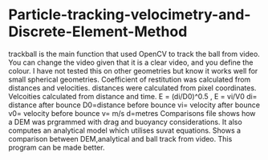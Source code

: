 # Particle-tracking-velocimetry-and-Discrete-Element-Method
trackball is the main function that used OpenCV to track the ball from video. You can change the video given that it is a clear video, and you define the colour. I have not tested this on other geometries but know it works well for small spherical geometries. 
Coefficient of restitution was calculated from distances and velocities. distances were calculated from pixel coordinates. Velcoities calculated from distance and time.
E = (di/D0)^0.5 , E = vi/V0    di= distance after bounce D0=distance before bounce    vi= velocity after bounce v0= velocity before bounce 
v= m/s   d=metres
Comparisons file shows how a DEM was prgrammed with drag and buoyancy considerations. It also computes an analytical model which utilises suvat equations. Shows a comparison between DEM,analytical and ball track from video. 
This program can be made better.
